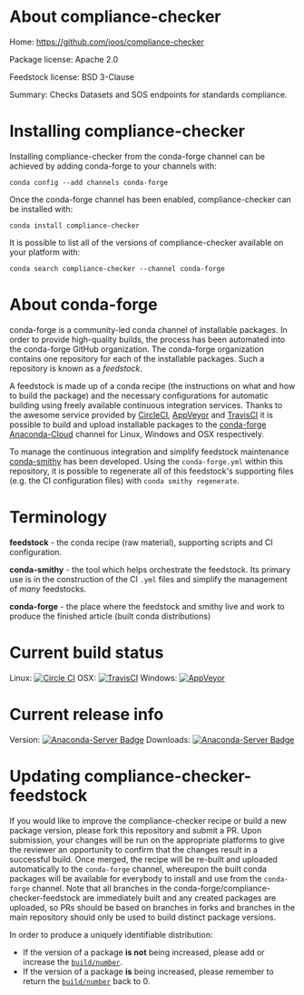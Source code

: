 About compliance-checker
========================

Home: https://github.com/ioos/compliance-checker

Package license: Apache 2.0

Feedstock license: BSD 3-Clause

Summary: Checks Datasets and SOS endpoints for standards compliance.



Installing compliance-checker
=============================

Installing compliance-checker from the conda-forge channel can be achieved by adding conda-forge to your channels with:

```
conda config --add channels conda-forge
```

Once the conda-forge channel has been enabled, compliance-checker can be installed with:

```
conda install compliance-checker
```

It is possible to list all of the versions of compliance-checker available on your platform with:

```
conda search compliance-checker --channel conda-forge
```


About conda-forge
=================

conda-forge is a community-led conda channel of installable packages.
In order to provide high-quality builds, the process has been automated into the
conda-forge GitHub organization. The conda-forge organization contains one repository
for each of the installable packages. Such a repository is known as a *feedstock*.

A feedstock is made up of a conda recipe (the instructions on what and how to build
the package) and the necessary configurations for automatic building using freely
available continuous integration services. Thanks to the awesome service provided by
[CircleCI](https://circleci.com/), [AppVeyor](http://www.appveyor.com/)
and [TravisCI](https://travis-ci.org/) it is possible to build and upload installable
packages to the [conda-forge](https://anaconda.org/conda-forge)
[Anaconda-Cloud](http://docs.anaconda.org/) channel for Linux, Windows and OSX respectively.

To manage the continuous integration and simplify feedstock maintenance
[conda-smithy](http://github.com/conda-forge/conda-smithy) has been developed.
Using the ``conda-forge.yml`` within this repository, it is possible to regenerate all of
this feedstock's supporting files (e.g. the CI configuration files) with ``conda smithy regenerate``.


Terminology
===========

**feedstock** - the conda recipe (raw material), supporting scripts and CI configuration.

**conda-smithy** - the tool which helps orchestrate the feedstock.
                   Its primary use is in the construction of the CI ``.yml`` files
                   and simplify the management of *many* feedstocks.

**conda-forge** - the place where the feedstock and smithy live and work to
                  produce the finished article (built conda distributions)

Current build status
====================

Linux: [![Circle CI](https://circleci.com/gh/conda-forge/compliance-checker-feedstock.svg?style=shield)](https://circleci.com/gh/conda-forge/compliance-checker-feedstock)
OSX: [![TravisCI](https://travis-ci.org/conda-forge/compliance-checker-feedstock.svg?branch=master)](https://travis-ci.org/conda-forge/compliance-checker-feedstock)
Windows: [![AppVeyor](https://ci.appveyor.com/api/projects/status/github/conda-forge/compliance-checker-feedstock?svg=True)](https://ci.appveyor.com/project/conda-forge/compliance-checker-feedstock/branch/master)

Current release info
====================
Version: [![Anaconda-Server Badge](https://anaconda.org/conda-forge/compliance-checker/badges/version.svg)](https://anaconda.org/conda-forge/compliance-checker)
Downloads: [![Anaconda-Server Badge](https://anaconda.org/conda-forge/compliance-checker/badges/downloads.svg)](https://anaconda.org/conda-forge/compliance-checker)


Updating compliance-checker-feedstock
=====================================

If you would like to improve the compliance-checker recipe or build a new
package version, please fork this repository and submit a PR. Upon submission,
your changes will be run on the appropriate platforms to give the reviewer an
opportunity to confirm that the changes result in a successful build. Once
merged, the recipe will be re-built and uploaded automatically to the
`conda-forge` channel, whereupon the built conda packages will be available for
everybody to install and use from the `conda-forge` channel.
Note that all branches in the conda-forge/compliance-checker-feedstock are
immediately built and any created packages are uploaded, so PRs should be based
on branches in forks and branches in the main repository should only be used to
build distinct package versions.

In order to produce a uniquely identifiable distribution:
 * If the version of a package **is not** being increased, please add or increase
   the [``build/number``](http://conda.pydata.org/docs/building/meta-yaml.html#build-number-and-string).
 * If the version of a package **is** being increased, please remember to return
   the [``build/number``](http://conda.pydata.org/docs/building/meta-yaml.html#build-number-and-string)
   back to 0.
